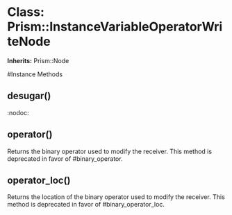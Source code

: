 # Class: Prism::InstanceVariableOperatorWriteNode
**Inherits:** Prism::Node
    




#Instance Methods
## desugar() [](#method-i-desugar)
:nodoc:

## operator() [](#method-i-operator)
Returns the binary operator used to modify the receiver. This method is
deprecated in favor of #binary_operator.

## operator_loc() [](#method-i-operator_loc)
Returns the location of the binary operator used to modify the receiver. This
method is deprecated in favor of #binary_operator_loc.

